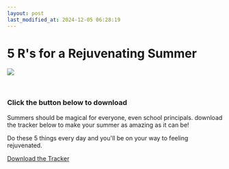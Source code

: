 ```yaml
---
layout: post
last_modified_at: 2024-12-05 06:28:19
---
```



5 R's for a Rejuvenating Summer
===============================

![](https://images.squarespace-cdn.com/content/v1/4fffa949e4b0b4590d67b4e7/03ca150a-5d71-4eb4-b2d8-64fd85667190/CleanShot+2023-06-14+at+13.25.57%402x.png)

  

### Click the button below to download

Summers should be magical for everyone, even school principals. download the tracker below to make your summer as amazing as it can be!

Do these 5 things every day and you'll be on your way to feeling rejuvenated.

[Download the Tracker](https://www.dropbox.com/s/u9q1x6z0k17v2je/5%20Rs%20for%20a%20Rejuvenating%20Summer%20Journal.pdf?dl=1)
